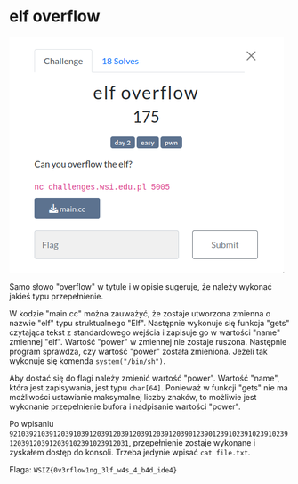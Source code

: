 # elf overflow
![](0255e6950014a93d2ebd1eaf031fa124)

Samo słowo "overflow" w tytule i w opisie sugeruje, że należy wykonać jakieś typu przepełnienie.

W kodzie "main.cc" można zauważyć, że zostaje utworzona zmienna o nazwie "elf" typu struktualnego "Elf". Następnie wykonuje się funkcja "gets" czytająca tekst z standardowego wejścia i zapisuje go w wartości "name" zmiennej "elf". Wartość "power" w zmiennej nie zostaje ruszona. Następnie program sprawdza, czy wartość "power" została zmieniona. Jeżeli tak wykonuje się komenda `system("/bin/sh")`.

Aby dostać się do flagi należy zmienić wartość "power". Wartość "name", która jest zapisywania, jest typu `char[64]`. Ponieważ w funkcji "gets" nie ma możliwości ustawianie maksymalnej liczby znaków, to możliwie jest wykonanie przepełnienie bufora i nadpisanie wartości "power".

Po wpisaniu `9210392103912039103912039120391203912039120390123901239102391023910239120391203912039102391023912031`, przepełnienie zostaje wykonane i zyskałem dostęp do konsoli. Trzeba jedynie wpisać `cat file.txt`.


Flaga: `WSIZ{0v3rflow1ng_3lf_w4s_4_b4d_ide4}`